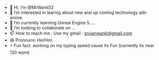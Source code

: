 - 👋 Hi, I’m @MrWank02
- 👀 I’m interested in learnig about new and up coming technology adn anime.  
- 🌱 I’m currently learning Unreal Engine 5.....
- 💞️ I’m looking to collaborate on ...
- 📫 How to reach me : Use my gmail : srujanwank@gmail.com
- 😄 Pronouns: He/Him.
- ⚡ Fun fact: working on my typing speed cause its Fun (currently its near 120 wpm)

<!---
MrWank02/MrWank02 is a ✨ special ✨ repository because its `README.md` (this file) appears on your GitHub profile.
You can click the Preview link to take a look at your changes.
--->
